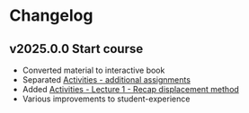 # Changelog

## v2025.0.0 Start course
- Converted material to interactive book
- Separated [Activities - additional assignments](./additional.md)
- Added [Activities - Lecture 1 - Recap displacement method](./lecture1/displacement.md)
- Various improvements to student-experience